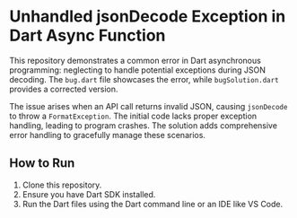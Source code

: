 # Unhandled jsonDecode Exception in Dart Async Function

This repository demonstrates a common error in Dart asynchronous programming: neglecting to handle potential exceptions during JSON decoding.  The `bug.dart` file showcases the error, while `bugSolution.dart` provides a corrected version.

The issue arises when an API call returns invalid JSON, causing `jsonDecode` to throw a `FormatException`.  The initial code lacks proper exception handling, leading to program crashes. The solution adds comprehensive error handling to gracefully manage these scenarios.

## How to Run

1. Clone this repository.
2. Ensure you have Dart SDK installed.
3. Run the Dart files using the Dart command line or an IDE like VS Code.